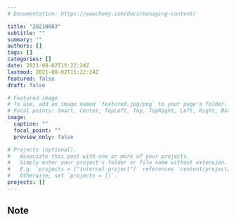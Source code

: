 ```yaml
---
# Documentation: https://wowchemy.com/docs/managing-content/

title: "20210803"
subtitle: ""
summary: ""
authors: []
tags: []
categories: []
date: 2021-08-02T15:22:24Z
lastmod: 2021-08-02T15:22:24Z
featured: false
draft: false

# Featured image
# To use, add an image named `featured.jpg/png` to your page's folder.
# Focal points: Smart, Center, TopLeft, Top, TopRight, Left, Right, BottomLeft, Bottom, BottomRight.
image:
  caption: ""
  focal_point: ""
  preview_only: false

# Projects (optional).
#   Associate this post with one or more of your projects.
#   Simply enter your project's folder or file name without extension.
#   E.g. `projects = ["internal-project"]` references `content/project/deep-learning/index.md`.
#   Otherwise, set `projects = []`.
projects: []
---
```


## Note

